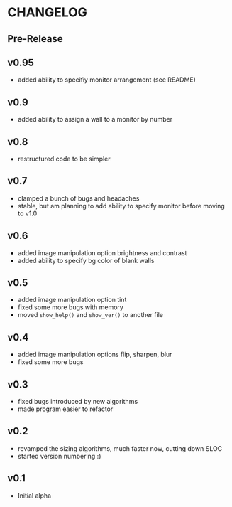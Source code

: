 CHANGELOG
=========

Pre-Release
-----------

v0.95
-----

+ added ability to specifiy monitor arrangement (see README)

v0.9
----

+ added ability to assign a wall to a monitor by number

v0.8
----

+ restructured code to be simpler

v0.7
----

+ clamped a bunch of bugs and headaches
+ stable, but am planning to add ability to specify monitor before moving to v1.0

v0.6
----

+ added image manipulation option brightness and contrast
+ added ability to specify bg color of blank walls

v0.5
----

+ added image manipulation option tint
+ fixed some more bugs with memory
+ moved `show_help()` and `show_ver()` to another file

v0.4
----

+ added image manipulation options flip, sharpen, blur
+ fixed some more bugs

v0.3
----

+ fixed bugs introduced by new algorithms
+ made program easier to refactor

v0.2
----

+ revamped the sizing algorithms, much faster now, cutting down SLOC
+ started version numbering :)

v0.1
----

+ Initial alpha
